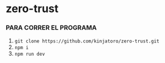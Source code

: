 # zero-trust

### PARA CORRER EL PROGRAMA
1. `git clone https://github.com/kinjatoro/zero-trust.git`
2.  `npm i`
3.  `npm run dev`

